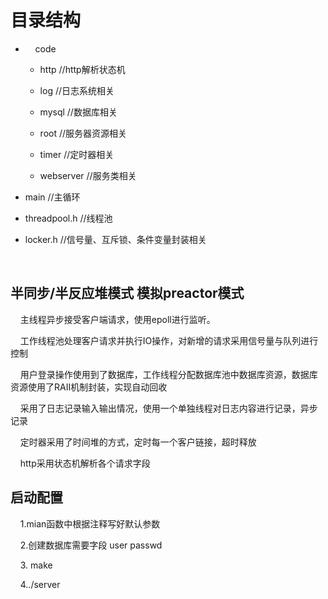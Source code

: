 # 目录结构

-     code
  
  - http  //http解析状态机
  
  - log  //日志系统相关
  
  - mysql  //数据库相关
  
  - root    //服务器资源相关
  
  - timer  //定时器相关
  
  - webserver  //服务类相关

- main   //主循环

- threadpool.h //线程池

- locker.h   //信号量、互斥锁、条件变量封装相关

   

## 半同步/半反应堆模式   模拟preactor模式

    主线程异步接受客户端请求，使用epoll进行监听。 

    工作线程池处理客户请求并执行IO操作，对新增的请求采用信号量与队列进行控制

    用户登录操作使用到了数据库，工作线程分配数据库池中数据库资源，数据库资源使用了RAII机制封装，实现自动回收

    采用了日志记录输入输出情况，使用一个单独线程对日志内容进行记录，异步记录

    定时器采用了时间堆的方式，定时每一个客户链接，超时释放

    http采用状态机解析各个请求字段



## 启动配置

    1.mian函数中根据注释写好默认参数

    2.创建数据库需要字段 user  passwd

    3. make

    4../server

        

        


